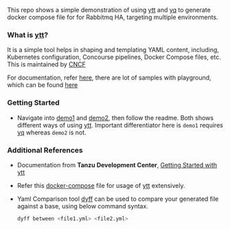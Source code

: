 This repo shows a simple demonstration of using [ytt](https://carvel.dev/ytt/) and [yq](https://mikefarah.gitbook.io/yq) to generate docker compose file for for Rabbitmq HA, targeting multiple environments.

### What is [ytt](https://carvel.dev/ytt/)?

It is a simple tool helps in shaping and templating YAML content, including, Kubernetes configuration, Concourse pipelines, Docker Compose files, etc. This is maintained by [CNCF](https://www.cncf.io/sandbox-projects/)

For documentation, refer [here](https://carvel.dev/ytt/docs/v0.46.x/), there are lot of samples with playground, which can be found [here](https://carvel.dev/ytt/#playground)

### Getting Started

 - Navigate into [demo1](./demo1/README.md) and [demo2](./demo2/README.md), then follow the readme. Both shows different ways of using [ytt](https://carvel.dev/ytt/). Important differentiator here is `demo1` requires [yq](https://mikefarah.gitbook.io/yq/) whereas `demo2` is not.

### Additional References

- Documentation from **Tanzu Development Center**, [Getting Started with ytt](https://tanzu.vmware.com/developer/guides/ytt-gs/)
- Refer this [docker-compose](https://github.com/UKP-SQuARE/square-core/blob/master/docker-compose.ytt.yaml) file for usage of [ytt](https://carvel.dev/ytt/) extensively.
- Yaml Comparison tool [dyff](https://github.com/homeport/dyff) can be used to compare your generated file against a base, using below command syntax.

    ```sh
    dyff between <file1.yml> <file2.yml>
    ```
